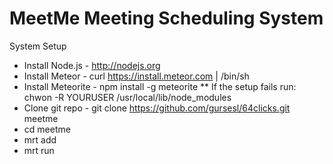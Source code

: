 MeetMe Meeting Scheduling System
========================================

System Setup
* Install Node.js - http://nodejs.org
* Install Meteor - curl https://install.meteor.com | /bin/sh
* Install Meteorite - npm install -g meteorite
** If the setup fails run: chwon -R YOURUSER  /usr/local/lib/node_modules
* Clone git repo - git clone https://github.com/gursesl/64clicks.git meetme
* cd meetme
* mrt add
* mrt run
